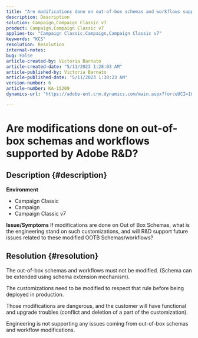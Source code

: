 ```yaml
---
title: "Are modifications done on out-of-box schemas and workflows supported by Adobe R&D?"
description: Description
solution: Campaign,Campaign Classic v7
product: Campaign,Campaign Classic v7
applies-to: "Campaign Classic,Campaign,Campaign Classic v7"
keywords: "KCS"
resolution: Resolution
internal-notes: 
bug: False
article-created-by: Victoria Barnato
article-created-date: "5/11/2023 1:28:03 AM"
article-published-by: Victoria Barnato
article-published-date: "5/11/2023 1:30:23 AM"
version-number: 6
article-number: KA-15209
dynamics-url: "https://adobe-ent.crm.dynamics.com/main.aspx?forceUCI=1&pagetype=entityrecord&etn=knowledgearticle&id=c32f470c-9bef-ed11-8849-6045bd006268"

---
```

# Are modifications done on out-of-box schemas and workflows supported by Adobe R&D?

## Description {#description}

<b>Environment</b>
- Campaign Classic
- Campaign
- Campaign Classic v7

<b>Issue/Symptoms</b>
If modifications are done on Out of Box Schemas, what is the engineering stand on such customizations, and will R&D support future issues related to these modified OOTB Schemas/workflows?


## Resolution {#resolution}


The out-of-box schemas and workflows must not be modified. (Schema can be extended using schema extension mechanism).

The customizations need to be modified to respect that rule before being deployed in production.

Those modifications are dangerous, and the customer will have functional and upgrade troubles (conflict and deletion of a part of the customization).

Engineering is not supporting any issues coming from out-of-box schemas and workflow modifications.
